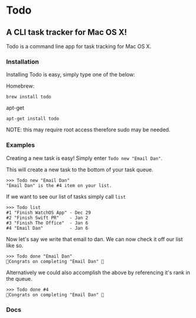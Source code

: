 # Todo
## A CLI task tracker for Mac OS X!

Todo is a command line app for task tracking for Mac OS X.

### Installation

Installing Todo is easy, simply type one of the below:


Homebrew:

`brew install todo`

apt-get

`apt-get install todo`

 NOTE: this may require root access therefore sudo may be needed.


### Examples

Creating a new task is easy! Simply enter `Todo new "Email Dan"`.

This will create a new task to the bottom of your task queue.
```
>>> Todo new "Email Dan"
"Email Dan" is the #4 item on your list.
```

If we want to see our list of tasks simply call `list`

```
>>> Todo list
#1 "Finish WatchOS App" - Dec 29
#2 "Finish Swift PR"    - Jan 2
#3 "Finish The Office"  - Jan 6
#4 "Email Dan"          - Jan 6
```

Now let's say we write that email to dan. We can now check it off our list like so.

```
>>> Todo done "Email Dan"
🎉Congrats on completing "Email Dan" 🎉
```


Alternatively we could also accomplish the above by referencing it's rank in the queue.

```
>>> Todo done #4
🎉Congrats on completing "Email Dan" 🎉
```

### Docs
